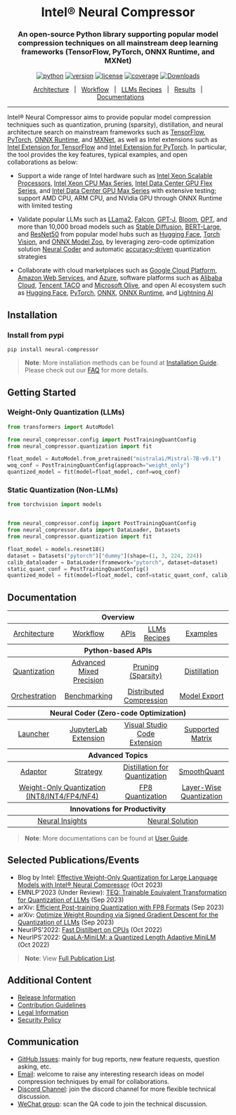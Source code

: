 <div align="center">

Intel® Neural Compressor
===========================
<h3> An open-source Python library supporting popular model compression techniques on all mainstream deep learning frameworks (TensorFlow, PyTorch, ONNX Runtime, and MXNet)</h3>

[![python](https://img.shields.io/badge/python-3.8%2B-blue)](https://github.com/intel/neural-compressor)
[![version](https://img.shields.io/badge/release-2.4.1-green)](https://github.com/intel/neural-compressor/releases)
[![license](https://img.shields.io/badge/license-Apache%202-blue)](https://github.com/intel/neural-compressor/blob/master/LICENSE)
[![coverage](https://img.shields.io/badge/coverage-85%25-green)](https://github.com/intel/neural-compressor)
[![Downloads](https://static.pepy.tech/personalized-badge/neural-compressor?period=total&units=international_system&left_color=grey&right_color=green&left_text=downloads)](https://pepy.tech/project/neural-compressor)

[Architecture](./docs/source/design.md#architecture)&nbsp;&nbsp;&nbsp;|&nbsp;&nbsp;&nbsp;[Workflow](./docs/source/design.md#workflow)&nbsp;&nbsp;&nbsp;|&nbsp;&nbsp;&nbsp;[LLMs Recipes](./docs/source/llm_recipes.md)&nbsp;&nbsp;&nbsp;|&nbsp;&nbsp;&nbsp;[Results](./docs/source/validated_model_list.md)&nbsp;&nbsp;&nbsp;|&nbsp;&nbsp;&nbsp;[Documentations](https://intel.github.io/neural-compressor)

---
<div align="left">

Intel® Neural Compressor aims to provide popular model compression techniques such as quantization, pruning (sparsity), distillation, and neural architecture search on mainstream frameworks such as [TensorFlow](https://www.tensorflow.org/), [PyTorch](https://pytorch.org/), [ONNX Runtime](https://onnxruntime.ai/), and [MXNet](https://mxnet.apache.org/),
as well as Intel extensions such as [Intel Extension for TensorFlow](https://github.com/intel/intel-extension-for-tensorflow) and [Intel Extension for PyTorch](https://github.com/intel/intel-extension-for-pytorch).
In particular, the tool provides the key features, typical examples, and open collaborations as below:

* Support a wide range of Intel hardware such as [Intel Xeon Scalable Processors](https://www.intel.com/content/www/us/en/products/details/processors/xeon/scalable.html), [Intel Xeon CPU Max Series](https://www.intel.com/content/www/us/en/products/details/processors/xeon/max-series.html), [Intel Data Center GPU Flex Series](https://www.intel.com/content/www/us/en/products/details/discrete-gpus/data-center-gpu/flex-series.html), and [Intel Data Center GPU Max Series](https://www.intel.com/content/www/us/en/products/details/discrete-gpus/data-center-gpu/max-series.html) with extensive testing; support AMD CPU, ARM CPU, and NVidia GPU through ONNX Runtime with limited testing

* Validate popular LLMs such as [LLama2](/examples/pytorch/nlp/huggingface_models/language-modeling/quantization/llm), [Falcon](/examples/pytorch/nlp/huggingface_models/language-modeling/quantization/llm), [GPT-J](/examples/pytorch/nlp/huggingface_models/language-modeling/quantization/llm), [Bloom](/examples/pytorch/nlp/huggingface_models/language-modeling/quantization/llm), [OPT](/examples/pytorch/nlp/huggingface_models/language-modeling/quantization/llm), and more than 10,000 broad models such as [Stable Diffusion](/examples/pytorch/nlp/huggingface_models/text-to-image/quantization), [BERT-Large](/examples/pytorch/nlp/huggingface_models/text-classification/quantization/ptq_static/fx), and [ResNet50](/examples/pytorch/image_recognition/torchvision_models/quantization/ptq/cpu/fx) from popular model hubs such as [Hugging Face](https://huggingface.co/), [Torch Vision](https://pytorch.org/vision/stable/index.html), and [ONNX Model Zoo](https://github.com/onnx/models#models), by leveraging zero-code optimization solution [Neural Coder](/neural_coder#what-do-we-offer) and automatic [accuracy-driven](/docs/source/design.md#workflow) quantization strategies

* Collaborate with cloud marketplaces such as [Google Cloud Platform](https://console.cloud.google.com/marketplace/product/bitnami-launchpad/inc-tensorflow-intel?project=verdant-sensor-286207), [Amazon Web Services](https://aws.amazon.com/marketplace/pp/prodview-yjyh2xmggbmga#pdp-support), and [Azure](https://azuremarketplace.microsoft.com/en-us/marketplace/apps/bitnami.inc-tensorflow-intel), software platforms such as [Alibaba Cloud](https://www.intel.com/content/www/us/en/developer/articles/technical/quantize-ai-by-oneapi-analytics-on-alibaba-cloud.html), [Tencent TACO](https://new.qq.com/rain/a/20221202A00B9S00) and [Microsoft Olive](https://github.com/microsoft/Olive), and open AI ecosystem such as [Hugging Face](https://huggingface.co/blog/intel), [PyTorch](https://pytorch.org/tutorials/recipes/intel_neural_compressor_for_pytorch.html), [ONNX](https://github.com/onnx/models#models), [ONNX Runtime](https://github.com/microsoft/onnxruntime), and [Lightning AI](https://github.com/Lightning-AI/lightning/blob/master/docs/source-pytorch/advanced/post_training_quantization.rst)

## Installation

### Install from pypi
```Shell
pip install neural-compressor
```
> **Note**: 
> More installation methods can be found at [Installation Guide](https://github.com/intel/neural-compressor/blob/master/docs/source/installation_guide.md). Please check out our [FAQ](https://github.com/intel/neural-compressor/blob/master/docs/source/faq.md) for more details.

## Getting Started

### Weight-Only Quantization (LLMs)
```python
from transformers import AutoModel

from neural_compressor.config import PostTrainingQuantConfig
from neural_compressor.quantization import fit

float_model = AutoModel.from_pretrained("mistralai/Mistral-7B-v0.1")
woq_conf = PostTrainingQuantConfig(approach="weight_only")
quantized_model = fit(model=float_model, conf=woq_conf)
```

### Static Quantization (Non-LLMs)

```python
from torchvision import models


from neural_compressor.config import PostTrainingQuantConfig
from neural_compressor.data import DataLoader, Datasets
from neural_compressor.quantization import fit

float_model = models.resnet18()
dataset = Datasets("pytorch")["dummy"](shape=(1, 3, 224, 224))
calib_dataloader = DataLoader(framework="pytorch", dataset=dataset)
static_quant_conf = PostTrainingQuantConfig()
quantized_model = fit(model=float_model, conf=static_quant_conf, calib_dataloader=calib_dataloader)
```

## Documentation

<table class="docutils">
  <thead>
  <tr>
    <th colspan="8">Overview</th>
  </tr>
  </thead>
  <tbody>
    <tr>
      <td colspan="2" align="center"><a href="./docs/source/design.md#architecture">Architecture</a></td>
      <td colspan="2" align="center"><a href="./docs/source/design.md#workflow">Workflow</a></td>
      <td colspan="1" align="center"><a href="https://intel.github.io/neural-compressor/latest/docs/source/api-doc/apis.html">APIs</a></td>
      <td colspan="1" align="center"><a href="./docs/source/llm_recipes.md">LLMs Recipes</a></td>
      <td colspan="2" align="center"><a href="examples/README.md">Examples</a></td>
    </tr>
  </tbody>
  <thead>
    <tr>
      <th colspan="8">Python-based APIs</th>
    </tr>
  </thead>
  <tbody>
    <tr>
        <td colspan="2" align="center"><a href="./docs/source/quantization.md">Quantization</a></td>
        <td colspan="2" align="center"><a href="./docs/source/mixed_precision.md">Advanced Mixed Precision</a></td>
        <td colspan="2" align="center"><a href="./docs/source/pruning.md">Pruning (Sparsity)</a></td>
        <td colspan="2" align="center"><a href="./docs/source/distillation.md">Distillation</a></td>
    </tr>
    <tr>
        <td colspan="2" align="center"><a href="./docs/source/orchestration.md">Orchestration</a></td>
        <td colspan="2" align="center"><a href="./docs/source/benchmark.md">Benchmarking</a></td>
        <td colspan="2" align="center"><a href="./docs/source/distributed.md">Distributed Compression</a></td>
        <td colspan="2" align="center"><a href="./docs/source/export.md">Model Export</a></td>
    </tr>
  </tbody>
  <thead>
    <tr>
      <th colspan="8">Neural Coder (Zero-code Optimization)</th>
    </tr>
  </thead>
  <tbody>
    <tr>
        <td colspan="2" align="center"><a href="./neural_coder/docs/PythonLauncher.md">Launcher</a></td>
        <td colspan="2" align="center"><a href="./neural_coder/extensions/neural_compressor_ext_lab/README.md">JupyterLab Extension</a></td>
        <td colspan="2" align="center"><a href="./neural_coder/extensions/neural_compressor_ext_vscode/README.md">Visual Studio Code Extension</a></td>
        <td colspan="2" align="center"><a href="./neural_coder/docs/SupportMatrix.md">Supported Matrix</a></td>
    </tr>
  </tbody>
  <thead>
      <tr>
        <th colspan="8">Advanced Topics</th>
      </tr>
  </thead>
  <tbody>
      <tr>
          <td colspan="2" align="center"><a href="./docs/source/adaptor.md">Adaptor</a></td>
          <td colspan="2" align="center"><a href="./docs/source/tuning_strategies.md">Strategy</a></td>
          <td colspan="2" align="center"><a href="./docs/source/distillation_quantization.md">Distillation for Quantization</a></td>
          <td colspan="2" align="center"><a href="./docs/source/smooth_quant.md">SmoothQuant</td>
      </tr>
      <tr>
          <td colspan="4" align="center"><a href="./docs/source/quantization_weight_only.md">Weight-Only Quantization (INT8/INT4/FP4/NF4) </td>
          <td colspan="2" align="center"><a href="https://github.com/intel/neural-compressor/blob/fp8_adaptor/docs/source/fp8.md">FP8 Quantization </td>
          <td colspan="2" align="center"><a href="./docs/source/quantization_layer_wise.md">Layer-Wise Quantization </td>
      </tr>
  </tbody>
  <thead>
      <tr>
        <th colspan="8">Innovations for Productivity</th>
      </tr>
  </thead>
  <tbody>
      <tr>
          <td colspan="4" align="center"><a href="./neural_insights/README.md">Neural Insights</a></td>
          <td colspan="4" align="center"><a href="./neural_solution/README.md">Neural Solution</a></td>
      </tr>
  </tbody>
</table>

> **Note**: 
> More documentations can be found at [User Guide](https://github.com/intel/neural-compressor/blob/master/docs/source/user_guide.md).

## Selected Publications/Events
* Blog by Intel: [Effective Weight-Only Quantization for Large Language Models with Intel® Neural Compressor](https://community.intel.com/t5/Blogs/Tech-Innovation/Artificial-Intelligence-AI/Effective-Weight-Only-Quantization-for-Large-Language-Models/post/1529552) (Oct 2023)
* EMNLP'2023 (Under Review): [TEQ: Trainable Equivalent Transformation for Quantization of LLMs](https://openreview.net/forum?id=iaI8xEINAf&referrer=%5BAuthor%20Console%5D) (Sep 2023)
* arXiv: [Efficient Post-training Quantization with FP8 Formats](https://arxiv.org/abs/2309.14592) (Sep 2023)
* arXiv: [Optimize Weight Rounding via Signed Gradient Descent for the Quantization of LLMs](https://arxiv.org/abs/2309.05516) (Sep 2023)
* NeurIPS'2022: [Fast Distilbert on CPUs](https://arxiv.org/abs/2211.07715) (Oct 2022)
* NeurIPS'2022: [QuaLA-MiniLM: a Quantized Length Adaptive MiniLM](https://arxiv.org/abs/2210.17114) (Oct 2022)

> **Note**: 
> View [Full Publication List](https://github.com/intel/neural-compressor/blob/master/docs/source/publication_list.md).

## Additional Content

* [Release Information](./docs/source/releases_info.md)
* [Contribution Guidelines](./docs/source/CONTRIBUTING.md)
* [Legal Information](./docs/source/legal_information.md)
* [Security Policy](SECURITY.md)

## Communication 
- [GitHub Issues](https://github.com/intel/neural-compressor/issues): mainly for bug reports, new feature requests, question asking, etc.
- [Email](mailto:inc.maintainers@intel.com): welcome to raise any interesting research ideas on model compression techniques by email for collaborations.  
- [Discord Channel](https://discord.com/invite/Wxk3J3ZJkU): join the discord channel for more flexible technical discussion.
- [WeChat group](/docs/source/imgs/wechat_group.jpg): scan the QA code to join the technical discussion.
